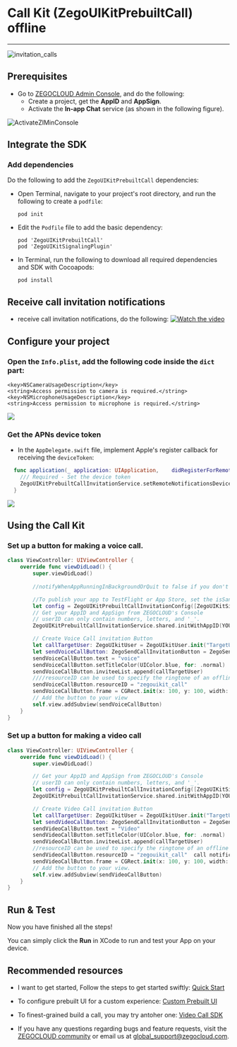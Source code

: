 # Call Kit (ZegoUIKitPrebuiltCall) offline

- - -

![invitation_calls](https://storage.zego.im/sdk-doc/Pics/ZegoUIKit/Flutter/call/invitation_calls.gif)

## Prerequisites

- Go to [ZEGOCLOUD Admin Console](https://console.zegocloud.com), and do the following:
  - Create a project, get the **AppID** and **AppSign**.
  - Activate the **In-app Chat** service (as shown in the following figure).

![ActivateZIMinConsole](https://storage.zego.im/sdk-doc/Pics/InappChat/ActivateZIMinConsole2.png)


## Integrate the SDK

### Add dependencies

Do the following to add the `ZegoUIKitPrebuiltCall` dependencies:

- Open Terminal, navigate to your project's root directory, and run the following to create a `podfile`: 

    ```
    pod init
    ```
- Edit the `Podfile` file to add the basic dependency:

    ```
    pod 'ZegoUIKitPrebuiltCall'
    pod 'ZegoUIKitSignalingPlugin'
    ```

- In Terminal, run the following to download all required dependencies and SDK with Cocoapods:

    ```
    pod install
    ```

## Receive call invitation notifications

- receive call invitation notifications, do the following: 
    [![Watch the video](https://storage.zego.im/sdk-doc/Pics/ZegoUIKit/videos/how_to_enable_offline_call_invitation_ios.png)](https://youtu.be/rzdRY8bDqdo)


## Configure your project
### Open the `Info.plist`, add the following code inside the `dict` part:
```plist
<key>NSCameraUsageDescription</key>
<string>Access permission to camera is required.</string>
<key>NSMicrophoneUsageDescription</key>
<string>Access permission to microphone is required.</string>
```
<image src="https://storage.zego.im/sdk-doc/Pics/ZegoUIKit/iOS/add_mic_camera_permissions.png">

### Get the APNs device token
- In the `AppDelegate.swift` file, implement Apple's register callback for receiving the `deviceToken`:

```swift
  func application(_ application: UIApplication,    didRegisterForRemoteNotificationsWithDeviceToken deviceToken: Data){
    /// Required - Set the device token
    ZegoUIKitPrebuiltCallInvitationService.setRemoteNotificationsDeviceToken(deviceToken)
  }
```
<image src="https://storage.zego.im/sdk-doc/Pics/ZegoUIKit/iOS/device_token.png">

## Using the Call Kit
### Set up a button for making a voice call.
```swift
class ViewController: UIViewController {
    override func viewDidLoad() {
        super.viewDidLoad()
 
        //notifyWhenAppRunningInBackgroundOrQuit to false if you don't need to receive a call invitation notification while your app running in the background or quit.

        //To publish your app to TestFlight or App Store, set the isSandboxEnvironment to false before starting building. To debug locally, set it to true. Ignore this when the notifyWhenAppRunningInBackgroundOrQuit is false.
        let config = ZegoUIKitPrebuiltCallInvitationConfig([ZegoUIKitSignalingPlugin()], notifyWhenAppRunningInBackgroundOrQuit: true, isSandboxEnvironment: false)
        // Get your AppID and AppSign from ZEGOCLOUD's Console
        // userID can only contain numbers, letters, and '_'.
        ZegoUIKitPrebuiltCallInvitationService.shared.initWithAppID(YOUR_APPID, appSign: YOUR_APP_SIGN, userID:YOUR_USER_ID, userName:YOUR_USER_NAME, config: config)

        // Create Voice Call invitation Button
        let callTargetUser: ZegoUIkitUser = ZegoUIkitUser.init("TargetUserID", "TargetUserName")
        let sendVoiceCallButton: ZegoSendCallInvitationButton = ZegoSendCallInvitationButton(ZegoInvitationType.voiceCall.rawValue)
        sendVoiceCallButton.text = "voice"
        sendVoiceCallButton.setTitleColor(UIColor.blue, for: .normal)
        sendVoiceCallButton.inviteeList.append(callTargetUser)
        ////resourceID can be used to specify the ringtone of an offline call invitation, which must be set to the same value as the Push Resource ID in ZEGOCLOUD Admin Console. This only takes effect when the ZegoUIKitPrebuiltCallInvitationConfig`s notifyWhenAppRunningInBackgroundOrQuit is true
        sendVoiceCallButton.resourceID = "zegouikit_call" 
        sendVoiceCallButton.frame = CGRect.init(x: 100, y: 100, width: 150, height: 40)
        // Add the button to your view
        self.view.addSubview(sendVoiceCallButton)
    }
}
```

### Set up a button for making a video call
```swift
class ViewController: UIViewController {
    override func viewDidLoad() {
        super.viewDidLoad()

        // Get your AppID and AppSign from ZEGOCLOUD's Console
        // userID can only contain numbers, letters, and '_'. 
        let config = ZegoUIKitPrebuiltCallInvitationConfig([ZegoUIKitSignalingPlugin()], notifyWhenAppRunningInBackgroundOrQuit: true, isSandboxEnvironment: false)
        ZegoUIKitPrebuiltCallInvitationService.shared.initWithAppID(YOUR_APPID, appSign: YOUR_APP_SIGN, userID:YOUR_USER_ID, userName:YOUR_USER_NAME, config: config)

        // Create Video Call invitation Button
        let callTargetUser: ZegoUIkitUser = ZegoUIkitUser.init("TargetUserID", "TargetUserName")
        let sendVideoCallButton: ZegoSendCallInvitationButton = ZegoSendCallInvitationButton(ZegoInvitationType.videoCall.rawValue)
        sendVideoCallButton.text = "Video"
        sendVideoCallButton.setTitleColor(UIColor.blue, for: .normal)
        sendVideoCallButton.inviteeList.append(callTargetUser)
        //resourceID can be used to specify the ringtone of an offline call invitation, which must be set to the same value as the Push Resource ID in ZEGOCLOUD Admin Console. This only takes effect when the ZegoUIKitPrebuiltCallInvitationConfig`s  notifyWhenAppRunningInBackgroundOrQuit is true
        sendVideoCallButton.resourceID = "zegouikit_call"  call notification
        sendVideoCallButton.frame = CGRect.init(x: 100, y: 100, width: 150, height: 40)
        // Add the button to your view.
        self.view.addSubview(sendVideoCallButton)
    }
}
```

## Run & Test

Now you have finished all the steps!

You can simply click the **Run** in XCode to run and test your App on your device.

## Recommended resources

- I want to get started, Follow the steps to get started swiftly: [Quick Start](https://docs.zegocloud.com/article/14819)

- To configure prebuilt UI for a custom experience: [Custom Prebuilt UI](https://docs.zegocloud.com/article/14765)

- To finest-grained build a call, you may try antoher one: [Video Call SDK](https://docs.zegocloud.com/article/5540)

- If you have any questions regarding bugs and feature requests, visit the [ZEGOCLOUD community](https://discord.gg/EtNRATttyp) or email us at global_support@zegocloud.com.
